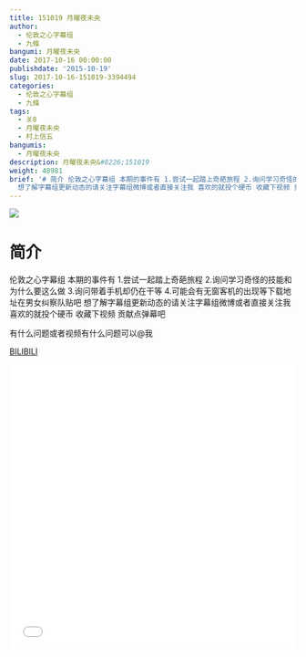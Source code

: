 ```yaml
---
title: 151019 月曜夜未央
author:
  - 伦敦之心字幕组
  - 九條
bangumi: 月曜夜未央
date: 2017-10-16 00:00:00
publishdate: '2015-10-19'
slug: 2017-10-16-151019-3394494
categories:
  - 伦敦之心字幕组
  - 九條
tags:
  - 关8
  - 月曜夜未央
  - 村上信五
bangumis:
  - 月曜夜未央
description: 月曜夜未央&#8226;151019
weight: 48981
brief: '# 简介 伦敦之心字幕组 本期的事件有 1.尝试一起踏上奇葩旅程 2.询问学习奇怪的技能和为什么要这么做 3.询问带着手机却仍在干等 4.可能会有无窗客机的出现等下载地址在男女纠察队贴吧
  想了解字幕组更新动态的请关注字幕组微博或者直接关注我 喜欢的就投个硬币 收藏下视频 贡献点弹幕吧 有什么问题或者视频有什么问题可以@我'
---
```


![](https://i.imgur.com/gkXLVFG.jpg)

# 简介  
伦敦之心字幕组 本期的事件有 1.尝试一起踏上奇葩旅程 2.询问学习奇怪的技能和为什么要这么做 3.询问带着手机却仍在干等 4.可能会有无窗客机的出现等下载地址在男女纠察队贴吧 想了解字幕组更新动态的请关注字幕组微博或者直接关注我 喜欢的就投个硬币 收藏下视频 贡献点弹幕吧


有什么问题或者视频有什么问题可以@我

  [BILIBILI](https://www.bilibili.com/video/av3394494/)


<div class="vcontainer">  <iframe class='video' src="//www.bilibili.com/blackboard/player.html?aid=3394494" width="100%" height="500" frameborder="0" allowfullscreen="allowfullscreen"></iframe></div>
